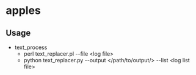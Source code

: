 # apples

## Usage
* text_process
	* perl text_replacer.pl --file \<log file\>
	* python text_replacer.py --output \</path/to/output/\> --list \<log list file\>
